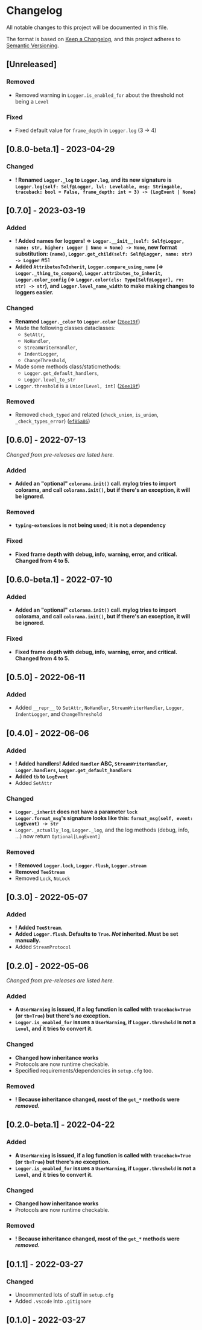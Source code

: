 # Changelog

All notable changes to this project will be documented in this file.

The format is based on [Keep a Changelog](https://keepachangelog.com/en/1.0.0/),
and this project adheres to [Semantic Versioning](https://semver.org/spec/v2.0.0.html).

## [Unreleased]

### Removed

- Removed warning in `Logger.is_enabled_for` about the threshold not being a `Level`

### Fixed

- Fixed default value for `frame_depth` in `Logger.log` (3 -> 4)

## [0.8.0-beta.1] - 2023-04-29

### Changed

- **! Renamed `Logger._log` to `Logger.log`, and its new signature is `Logger.log(self: Self@Logger, lvl: Levelable, msg: Stringable, traceback: bool = False, frame_depth: int = 3) -> (LogEvent | None)`**

## [0.7.0] - 2023-03-19

### Added

- **! Added names for loggers! => `Logger.__init__(self: Self@Logger, name: str, higher: Logger | None = None) -> None`, new format substitution: `{name}`, `Logger.get_child(self: Self@Logger, name: str) -> Logger`** #51
- **Added `AttributesToInherit`, `Logger.compare_using_name` (=> `Logger._thing_to_compare`), `Logger.attributes_to_inherit`, `Logger.color_config` (=> `Logger.color(cls: Type[Self@Logger], rv: str) -> str`), and `Logger.level_name_width` to make making changes to loggers easier.**

### Changed

- **Renamed `Logger._color` to `Logger.color`** ([`26ee19f`](https://github.com/koviubi56/mylog/commit/26ee19f7255397d774d2e2439e927318a8bb3dac#diff-134a3f0dfece1d8aef44db6e6c1f05dbb0c904328960638685919788921d38d3L362-R382))
- Made the following classes dataclasses:
  - `SetAttr`,
  - `NoHandler`,
  - `StreamWriterHandler`,
  - `IndentLogger`,
  - `ChangeThreshold`,
- Made some methods class/staticmethods:
  - `Logger.get_default_handlers`,
  - `Logger.level_to_str`
- `Logger.threshold` is a `Union[Level, int]` ([`26ee19f`](https://github.com/koviubi56/mylog/commit/26ee19f7255397d774d2e2439e927318a8bb3dac#diff-134a3f0dfece1d8aef44db6e6c1f05dbb0c904328960638685919788921d38d3L354-R374))

### Removed

- Removed `check_typed` and related (`check_union`, `is_union`, `_check_types_error`) ([`ef85a86`](https://github.com/koviubi56/mylog/commit/ef85a86b2d5cd165190d25e3098296f700a32ea9#diff-134a3f0dfece1d8aef44db6e6c1f05dbb0c904328960638685919788921d38d3L119-L212))

## [0.6.0] - 2022-07-13

_Changed from pre-releases are listed here._

### Added

- **Added an "optional" `colorama.init()` call. mylog tries to import colorama, and call `colorama.init()`, but if there's an exception, it will be ignored.**

### Removed

- **`typing-extensions` is not being used; it is not a dependency**

### Fixed

- **Fixed frame depth with debug, info, warning, error, and critical. Changed from 4 to 5.**

## [0.6.0-beta.1] - 2022-07-10

### Added

- **Added an "optional" `colorama.init()` call. mylog tries to import colorama, and call `colorama.init()`, but if there's an exception, it will be ignored.**

### Fixed

- **Fixed frame depth with debug, info, warning, error, and critical. Changed from 4 to 5.**

## [0.5.0] - 2022-06-11

### Added

- Added `__repr__` to `SetAttr`, `NoHandler`, `StreamWriterHandler`, `Logger`, `IndentLogger`, and `ChangeThreshold`

## [0.4.0] - 2022-06-06

### Added

- **! Added handlers! Added `Handler` ABC, `StreamWriterHandler`, `Logger.handlers`, `Logger.get_default_handlers`**
- **Added `tb` to `LogEvent`**
- Added `SetAttr`

### Changed

- **`Logger._inherit` does not have a parameter `lock`**
- **`Logger.format_msg`'s signature looks like this: `format_msg(self, event: LogEvent) -> str`**
- `Logger._actually_log`, `Logger._log`, and the log methods (debug, info, ...) now return `Optional[LogEvent]`

### Removed

- **! Removed `Logger.lock`, `Logger.flush`, `Logger.stream`**
- **Removed `TeeStream`**
- Removed `Lock`, `NoLock`

## [0.3.0] - 2022-05-07

### Added

- **! Added `TeeStream`.**
- **Added `Logger.flush`. Defaults to `True`. _Not_ inherited. Must be set manually.**
- Added `StreamProtocol`

## [0.2.0] - 2022-05-06

_Changed from pre-releases are listed here._

### Added

- **A `UserWarning` is issued, if a log function is called with `traceback=True` (or `tb=True`) but there's _no_ exception.**
- **`Logger.is_enabled_for` issues a `UserWarning`, if `Logger.threshold` is not a `Level`, and it tries to convert it.**

### Changed

- **Changed how inheritance works**
- Protocols are now runtime checkable.
- Specified requirements/dependencies in `setup.cfg` too.

### Removed

- **! Because inheritance changed, most of the `get_*` methods were _removed_.**

## [0.2.0-beta.1] - 2022-04-22

### Added

- **A `UserWarning` is issued, if a log function is called with `traceback=True` (or `tb=True`) but there's _no_ exception.**
- **`Logger.is_enabled_for` issues a `UserWarning`, if `Logger.threshold` is not a `Level`, and it tries to convert it.**

### Changed

- **Changed how inheritance works**
- Protocols are now runtime checkable.

### Removed

- **! Because inheritance changed, most of the `get_*` methods were _removed_.**

## [0.1.1] - 2022-03-27

### Changed

- Uncommented lots of stuff in `setup.cfg`
- Added `.vscode` into `.gitignore`

## [0.1.0] - 2022-03-27
